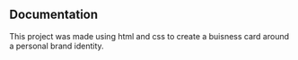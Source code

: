 ## Documentation

This project was made using html and css to create a buisness card around a personal brand identity. 